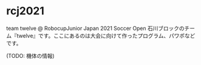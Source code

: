 # rcj2021

team twelve @ RobocupJunior Japan 2021 Soccer Open
石川ブロックのチーム『twelve』です。ここにあるのは大会に向けて作ったプログラム、パワポなどです。

(TODO: 機体の情報)
